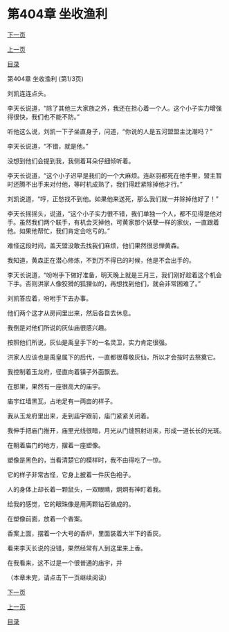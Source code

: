 <h1>第404章   坐收渔利</h1>
            <div><p><a href="./1210_%E7%AC%AC404%E7%AB%A0_%E5%9D%90%E6%94%B6%E6%B8%94%E5%88%A9.md">下一页</a></p><p><a href="./1208_%E7%AC%AC403%E7%AB%A0_%E7%81%B0%E4%BB%99%E5%BA%99.md">上一页</a></p><p><a href="../">目录</a></p></div>
            <div><p>第404章   坐收渔利 (第1/3页)</p><p>刘凯连连点头。</p><p>李天长说道，“除了其他三大家族之外，我还在担心着一个人。这个小子实力增强得很快，我们也不能不防。”</p><p>听他这么说，刘凯一下子坐直身子，问道，“你说的人是五河盟盟主沈潮吗？”</p><p>李天长说道，“不错，就是他。”</p><p>没想到他们会提到我，我侧着耳朵仔细倾听着。</p><p>李天长说道，“这个小子迟早是我们的一个大麻烦。连赵羽都死在他手里，盟主暂时还腾不出手来对付他，等时机成熟了，我们得赶紧除掉他才行。”</p><p>刘凯说道，“哼，正愁找不到他。如果他来送死，那么我们就一并除掉他好了！”</p><p>李天长摇摇头，说道，“这个小子实力很不错，我们单独一个人，都不见得是他对手。虽然我们两个联手，有机会灭掉他，可黄家那个妖孽一样的家伙，一直跟着他。如果他帮忙，我们肯定会吃亏的。”</p><p>难怪这段时间，盖天盟没敢去找我们麻烦，他们果然很忌惮黄森。</p><p>我知道，黄森正在潜心修炼，不到万不得已的时候，他是不会出手的。</p><p>李天长说道，“吩咐手下做好准备，明天晚上就是三月三，我们刚好趁着这个机会下手。否则洪家人像狡猾的狐狸似的，再想找到他们，就会非常困难了。”</p><p>刘凯答应着，吩咐手下去办事。</p><p>他们两个这才从房间里出来，然后各自去休息。</p><p>我倒是对他们所说的灰仙庙很感兴趣。</p><p>按照他们所说，灰仙是禹皇手下的一名灵卫，实力肯定很强。</p><p>洪家人应该也是禹皇属下的后代，一直都很尊敬灰仙，所以才会按时去祭奠它。</p><p>我控制着玉龙府，径直向着镇子外面飘去。</p><p>在那里，果然有一座很高大的庙宇。</p><p>庙宇红墙黑瓦，占地足有一两亩的样子。</p><p>我从玉龙府里出来，走到庙宇跟前，庙门紧紧关闭着。</p><p>我伸手把庙门推开，庙里光线很暗，月光从门缝照射进来，形成一道长长的光斑。</p><p>在朝着庙门的地方，摆着一座塑像。</p><p>塑像是黑色的，当看清楚它的模样时，我不由得吃了一惊。</p><p>它的样子非常古怪，它身上披着一件灰色袍子。</p><p>人的身体上却长着一颗鼠头，一双眼睛，炯炯有神盯着我。</p><p>给我的感觉，它的眼珠像是用两颗钻石做成的。</p><p>在塑像前面，放着一个香案。</p><p>香案上面，摆着一个大号的香炉，里面装着大半下的香灰。</p><p>看来李天长说的没错，果然经常有人到这里来上香。</p><p>在我看来，这不过是一个很普通的庙宇，并</p><p>（本章未完，请点击下一页继续阅读）</p></div>
            <div><p><a href="./1210_%E7%AC%AC404%E7%AB%A0_%E5%9D%90%E6%94%B6%E6%B8%94%E5%88%A9.md">下一页</a></p><p><a href="./1208_%E7%AC%AC403%E7%AB%A0_%E7%81%B0%E4%BB%99%E5%BA%99.md">上一页</a></p><p><a href="../">目录</a></p></div>